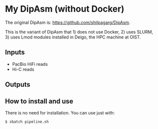 # My DipAsm (without Docker)

The original DipAsm is: https://github.com/shilpagarg/DipAsm.

This is the variant of DipAsm that 1) does not use Docker, 2) uses SLURM, 3) uses Lmod modules installed in Deigo, the HPC machine at OIST.

## Inputs

- PacBio HiFi reads
- Hi-C reads

## Outputs


## How to install and use

There is no need for installation. You can use just with:

```bash
$ sbatch pipeline.sh
```


